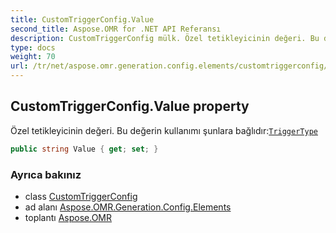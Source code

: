 ```yaml
---
title: CustomTriggerConfig.Value
second_title: Aspose.OMR for .NET API Referansı
description: CustomTriggerConfig mülk. Özel tetikleyicinin değeri. Bu değerin kullanımı şunlara bağlıdırTriggerType
type: docs
weight: 70
url: /tr/net/aspose.omr.generation.config.elements/customtriggerconfig/value/
---
```

## CustomTriggerConfig.Value property

Özel tetikleyicinin değeri. Bu değerin kullanımı şunlara bağlıdır:[`TriggerType`](../triggertype/)

```csharp
public string Value { get; set; }
```

### Ayrıca bakınız

* class [CustomTriggerConfig](../)
* ad alanı [Aspose.OMR.Generation.Config.Elements](../../customtriggerconfig/)
* toplantı [Aspose.OMR](../../../)


